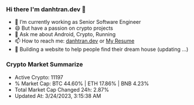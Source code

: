 ### Hi there I'm danhtran.dev 👋

- 🔭 I’m currently working as Senior Software Engineer
- 😄 But have a passion on crypto projects
- 💬 Ask me about Android, Crypto, Running 
- 📫 How to reach me: <a href="https://danhtran.dev" target="_blank">danhtran.dev</a> or <a href="Dan-Resume.pdf" target="_blank">My Resume</a>
- 🌱 Building a website to help people find their dream house (updating ...)

### Crypto Market Summarize
- Active Crypto: 11197
- % Market Cap: BTC 44.60% | ETH 17.86% | BNB 4.23%
- Total Market Cap Changed 24h: 2.87%
- Updated At: 3/24/2023, 3:15:38 AM
